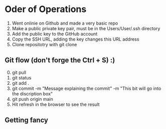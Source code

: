 # Oder of Operations

1. Went onlinie on Github and made a very basic repo
2. Make a public private key pair, must be in the Users/User/.ssh directory
3. Add the public key to the GitHub account
4. Copy the SSH URL, adding the key changes this URL address
5. Clone repositotry with git clone


## Git flow (don't forge the Ctrl + S) :)

0. git pull
1. git status
3. git add .
4. git commit -m "Message explaining the commit" -m "This bit will go into the discription box"
5. git push origin main
6. Hit refresh in the browser to see the result

## Getting fancy


